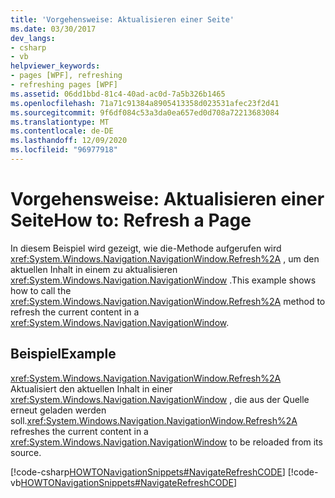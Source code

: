 ```yaml
---
title: 'Vorgehensweise: Aktualisieren einer Seite'
ms.date: 03/30/2017
dev_langs:
- csharp
- vb
helpviewer_keywords:
- pages [WPF], refreshing
- refreshing pages [WPF]
ms.assetid: 06dd1bbd-81c4-40ad-ac0d-7a5b326b1465
ms.openlocfilehash: 71a71c91384a8905413358d023531afec23f2d41
ms.sourcegitcommit: 9f6df084c53a3da0ea657ed0d708a72213683084
ms.translationtype: MT
ms.contentlocale: de-DE
ms.lasthandoff: 12/09/2020
ms.locfileid: "96977918"
---
```

# <a name="how-to-refresh-a-page"></a><span data-ttu-id="5f194-102">Vorgehensweise: Aktualisieren einer Seite</span><span class="sxs-lookup"><span data-stu-id="5f194-102">How to: Refresh a Page</span></span>
<span data-ttu-id="5f194-103">In diesem Beispiel wird gezeigt, wie die-Methode aufgerufen wird <xref:System.Windows.Navigation.NavigationWindow.Refresh%2A> , um den aktuellen Inhalt in einem zu aktualisieren <xref:System.Windows.Navigation.NavigationWindow> .</span><span class="sxs-lookup"><span data-stu-id="5f194-103">This example shows how to call the <xref:System.Windows.Navigation.NavigationWindow.Refresh%2A> method to refresh the current content in a <xref:System.Windows.Navigation.NavigationWindow>.</span></span>  
  
## <a name="example"></a><span data-ttu-id="5f194-104">Beispiel</span><span class="sxs-lookup"><span data-stu-id="5f194-104">Example</span></span>  
 <span data-ttu-id="5f194-105"><xref:System.Windows.Navigation.NavigationWindow.Refresh%2A> Aktualisiert den aktuellen Inhalt in einer <xref:System.Windows.Navigation.NavigationWindow> , die aus der Quelle erneut geladen werden soll.</span><span class="sxs-lookup"><span data-stu-id="5f194-105"><xref:System.Windows.Navigation.NavigationWindow.Refresh%2A> refreshes the current content in a <xref:System.Windows.Navigation.NavigationWindow> to be reloaded from its source.</span></span>  
  
 [!code-csharp[HOWTONavigationSnippets#NavigateRefreshCODE](~/samples/snippets/csharp/VS_Snippets_Wpf/HOWTONavigationSnippets/CSharp/MainWindow.xaml.cs#navigaterefreshcode)]
 [!code-vb[HOWTONavigationSnippets#NavigateRefreshCODE](~/samples/snippets/visualbasic/VS_Snippets_Wpf/HOWTONavigationSnippets/visualbasic/mainwindow.xaml.vb#navigaterefreshcode)]
